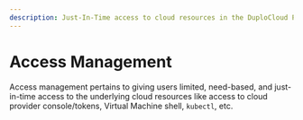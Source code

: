 ```yaml
---
description: Just-In-Time access to cloud resources in the DuploCloud Portal
---
```


# Access Management

Access management pertains to giving users limited, need-based, and just-in-time access to the underlying cloud resources like access to cloud provider console/tokens, Virtual Machine shell, `kubectl`, etc.&#x20;

&#x20; &#x20;
